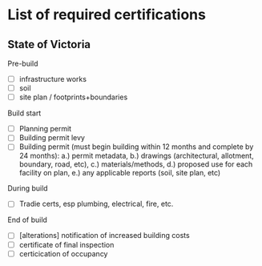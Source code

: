 # List of required certifications

## State of Victoria

Pre-build
  - [ ] infrastructure works
  - [ ] soil
  - [ ] site plan / footprints+boundaries 

Build start
  - [ ] Planning permit
  - [ ] Building permit levy
  - [ ] Building permit (must begin building within 12 months and complete by 24 months): a.) permit metadata, b.) drawings (architectural, allotment, boundary, road, etc), c.) materials/methods, d.) proposed use for each facility on plan, e.) any applicable reports (soil, site plan, etc)

During build
  - [ ] Tradie certs, esp plumbing, electrical, fire, etc.

End of build
 - [ ] [alterations] notification of increased building costs
 - [ ] certificate of final inspection
 - [ ] certicication of occupancy
